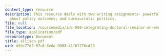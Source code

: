 ```yaml
---
content_type: resource
description: This resource deals with two writing assignments- powerful dumb ideas
  about policy outcomes; and bureaucratic politics.
file: null
file_location: /coursemedia/ids-900-integrating-doctoral-seminar-on-emerging-technologies-fall-2005/d9dc77d397c68edd930341f67276cd20_allison.pdf
file_type: application/pdf
resourcetype: Document
title: allison.pdf
uid: d9dc77d3-97c6-8edd-9303-41f67276cd20
---
```

